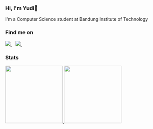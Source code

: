 ### Hi, I'm Yudi👋

I'm a Computer Science student at Bandung Institute of Technology

### Find me on
<a href="https://www.linkedin.com/in/yudi-alfayat-6371781b8/">
    <img src="https://img.shields.io/badge/linkedin-%230077B5.svg?&style=for-the-badge&logo=linkedin&logoColor=white" />
</a>&nbsp;&nbsp;
<a href="https://instagram.com/yudi.alfayat">
    <img src="https://img.shields.io/badge/instagram-%23E4405F.svg?&style=for-the-badge&logo=instagram&logoColor=white" />        
</a>&nbsp;&nbsp;

### Stats
<p align="left">
<a href="https://github.com/yudialfayat">
  <img height="180em" src="https://github-readme-stats-eight-theta.vercel.app/api?username=yudialfayat&show_icons=true&theme=radical&include_all_commits=true&count_private=true"/>
  <img height="180em" src="https://github-readme-stats.vercel.app/api/top-langs?username=yudialfayat&show_icons=true&locale=en&layout=compact&langs_count=8&theme=radical"/>
</a>
</p>
